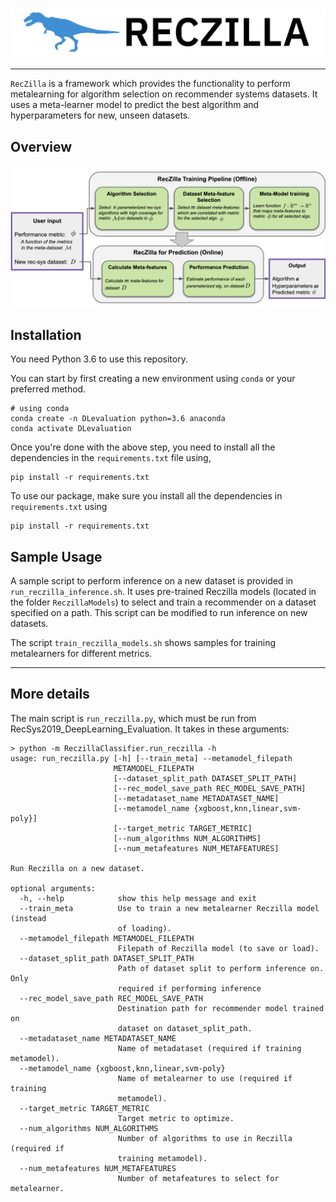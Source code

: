 <br/>
<p align="center"><img src="img/logo3.png" width=700 /></p>

----

`RecZilla` is a framework which provides the functionality to perform metalearning for algorithm selection on recommender systems datasets. It uses a meta-learner model to predict the best algorithm and hyperparameters for new, unseen datasets. 

## Overview

<p align="center"><img src="img/reczilla_overview.png" width=700 /></p>


## Installation

You need Python 3.6 to use this repository.

You can start by first creating a new environment using `conda` or your preferred method.

```
# using conda
conda create -n DLevaluation python=3.6 anaconda
conda activate DLevaluation
```

Once you're done with the above step, you need to install all the dependencies in the `requirements.txt` file using,
```
pip install -r requirements.txt
```

To use our package, make sure you install all the dependencies in `requirements.txt` using 
```
pip install -r requirements.txt
```

## Sample Usage
A sample script to perform inference on a new dataset is provided in `run_reczilla_inference.sh`. It uses pre-trained Reczilla models (located in the folder `ReczillaModels`) to select and train a recommender on a dataset specified on a path. This script can be modified to run inference on new datasets.

The script `train_reczilla_models.sh` shows samples for training metalearners for different metrics.

---
## More details


The main script is `run_reczilla.py`, which must be run from RecSys2019_DeepLearning_Evaluation. It takes in these arguments:

```
> python -m ReczillaClassifier.run_reczilla -h
usage: run_reczilla.py [-h] [--train_meta] --metamodel_filepath
                       METAMODEL_FILEPATH
                       [--dataset_split_path DATASET_SPLIT_PATH]
                       [--rec_model_save_path REC_MODEL_SAVE_PATH]
                       [--metadataset_name METADATASET_NAME]
                       [--metamodel_name {xgboost,knn,linear,svm-poly}]
                       [--target_metric TARGET_METRIC]
                       [--num_algorithms NUM_ALGORITHMS]
                       [--num_metafeatures NUM_METAFEATURES]

Run Reczilla on a new dataset.

optional arguments:
  -h, --help            show this help message and exit
  --train_meta          Use to train a new metalearner Reczilla model (instead
                        of loading).
  --metamodel_filepath METAMODEL_FILEPATH
                        Filepath of Reczilla model (to save or load).
  --dataset_split_path DATASET_SPLIT_PATH
                        Path of dataset split to perform inference on. Only
                        required if performing inference
  --rec_model_save_path REC_MODEL_SAVE_PATH
                        Destination path for recommender model trained on
                        dataset on dataset_split_path.
  --metadataset_name METADATASET_NAME
                        Name of metadataset (required if training metamodel).
  --metamodel_name {xgboost,knn,linear,svm-poly}
                        Name of metalearner to use (required if training
                        metamodel).
  --target_metric TARGET_METRIC
                        Target metric to optimize.
  --num_algorithms NUM_ALGORITHMS
                        Number of algorithms to use in Reczilla (required if
                        training metamodel).
  --num_metafeatures NUM_METAFEATURES
                        Number of metafeatures to select for metalearner.

